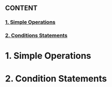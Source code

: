 ## CONTENT
### [1. Simple Operations](#1-simple-operations-1)
### [2. Conditions Statements](#2-condition-statements-1)

# 1. Simple Operations
# 2. Condition Statements
